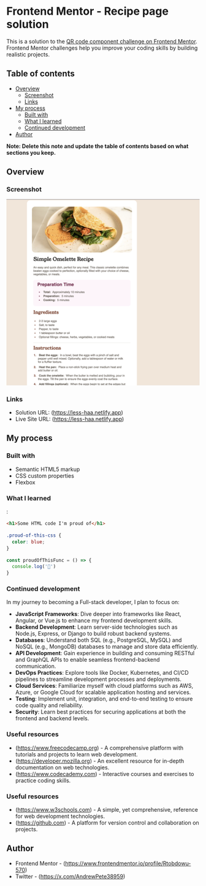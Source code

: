 # Frontend Mentor - Recipe page solution

This is a solution to the [QR code component challenge on Frontend Mentor](https://www.frontendmentor.io/challenges/qr-code-component-iux_sIO_H). Frontend Mentor challenges help you improve your coding skills by building realistic projects. 

## Table of contents

- [Overview](#overview)
  - [Screenshot](#screenshot)
  - [Links](#links)
- [My process](#my-process)
  - [Built with](#built-with)
  - [What I learned](#what-i-learned)
  - [Continued development](#continued-development)
- [Author](#author)


**Note: Delete this note and update the table of contents based on what sections you keep.**

## Overview

### Screenshot

![](./screenshot.jpg)


### Links

- Solution URL: (https://less-haa.netlify.app)
- Live Site URL: (https://less-haa.netlify.app)

## My process

### Built with

- Semantic HTML5 markup
- CSS custom properties
- Flexbox

### What I learned

:

```html
<h1>Some HTML code I'm proud of</h1>
```
```css
.proud-of-this-css {
  color: blue;
}
```
```js
const proudOfThisFunc = () => {
  console.log('🎉')
}
```


### Continued development


In my journey to becoming a Full-stack developer, I plan to focus on:

- **JavaScript Frameworks**: Dive deeper into frameworks like React, Angular, or Vue.js to enhance my frontend development skills.
- **Backend Development**: Learn server-side technologies such as Node.js, Express, or Django to build robust backend systems.
- **Databases**: Understand both SQL (e.g., PostgreSQL, MySQL) and NoSQL (e.g., MongoDB) databases to manage and store data efficiently.
- **API Development**: Gain experience in building and consuming RESTful and GraphQL APIs to enable seamless frontend-backend communication.
- **DevOps Practices**: Explore tools like Docker, Kubernetes, and CI/CD pipelines to streamline development processes and deployments.
- **Cloud Services**: Familiarize myself with cloud platforms such as AWS, Azure, or Google Cloud for scalable application hosting and services.
- **Testing**: Implement unit, integration, and end-to-end testing to ensure code quality and reliability.
- **Security**: Learn best practices for securing applications at both the frontend and backend levels.

### Useful resources

- (https://www.freecodecamp.org) - A comprehensive platform with tutorials and projects to learn web development.
- (https://developer.mozilla.org) - An excellent resource for in-depth documentation on web technologies.
- (https://www.codecademy.com) - Interactive courses and exercises to practice coding skills.


### Useful resources
- (https://www.w3schools.com) - A simple, yet comprehensive, reference for web development technologies.
- (https://github.com) - A platform for version control and collaboration on projects.


## Author
- Frontend Mentor - (https://www.frontendmentor.io/profile/Rtobdowu-570)
- Twitter - (https://x.com/AndrewPete38959)




